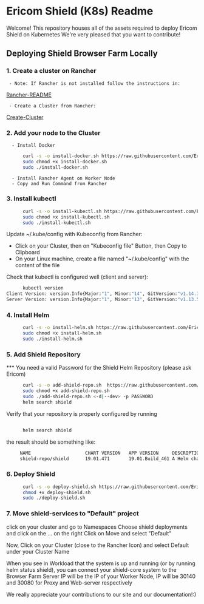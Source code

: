 # Ericom Shield (K8s) Readme

Welcome! This repository houses all of the assets required to deploy Ericom Shield on Kubernetes
We're very pleased that you want to contribute!

## Deploying Shield Browser Farm Locally

### 1. Create a cluster on Rancher

     - Note: If Rancher is not installed follow the instructions in:

[Rancher-README](https://github.com/EricomSoftwareLtd/Shield/blob/Dev/Kube/Rancher-README.md)

     - Create a Cluster from Rancher:
[Create-Cluster](https://github.com/EricomSoftwareLtd/Shield/blob/Dev/Kube/Rancher-README.md#3-create-your-cluster)

### 2. Add your node to the Cluster

      - Install Docker

```bash
      curl -s -o install-docker.sh https://raw.githubusercontent.com/EricomSoftwareLtd/Shield/Dev/Kube/scripts/install-docker.sh
      sudo chmod +x install-docker.sh
      sudo ./install-docker.sh
```

      - Install Rancher Agent on Worker Node
      - Copy and Run Command from Rancher

### 3. Install kubectl

```bash
      curl -s -o install-kubectl.sh https://raw.githubusercontent.com/EricomSoftwareLtd/Shield/Dev/Kube/scripts/install-kubectl.sh
      sudo chmod +x install-kubectl.sh
      sudo ./install-kubectl.sh
```

Update ~/.kube/config with Kubeconfig from Rancher:
 - Click on your Cluster, then on "Kubeconfig file" Button, then Copy to Clipboard
 - On your Linux machine, create a file named "~/.kube/config" with the content of the file
 
Check that kubectl is configured well (client and server):

```bash
      kubectl version
Client Version: version.Info{Major:"1", Minor:"14", GitVersion:"v1.14.3", GitCommit:"5e53fd6bc17c0dec8434817e69b04a25d8ae0ff0", GitTreeState:"clean", BuildDate:"2019-06-06T01:44:30Z", GoVersion:"go1.12.5", Compiler:"gc", Platform:"linux/amd64"}
Server Version: version.Info{Major:"1", Minor:"13", GitVersion:"v1.13.5", GitCommit:"2166946f41b36dea2c4626f90a77706f426cdea2", GitTreeState:"clean", BuildDate:"2019-03-25T15:19:22Z", GoVersion:"go1.11.5", Compiler:"gc", Platform:"linux/amd64"}
```

### 4. Install Helm

```bash
      curl -s -o install-helm.sh https://raw.githubusercontent.com/EricomSoftwareLtd/Shield/Dev/Kube/scripts/install-helm.sh
      sudo chmod +x install-helm.sh
      sudo ./install-helm.sh
```

### 5. Add Shield Repository
*** You need a valid Password for the Shield Helm Repository (please ask Ericom)

```bash
      curl -s -o add-shield-repo.sh  https://raw.githubusercontent.com/EricomSoftwareLtd/Shield/Dev/Kube/scripts/add-shield-repo.sh
      sudo chmod +x add-shield-repo.sh
      sudo ./add-shield-repo.sh <-d|--dev> -p PASSWORD
      helm search shield
```

Verify that your repository is properly configured by running

```bash

      helm search shield
```

the result should be something like:

```bash
     NAME                    CHART VERSION   APP VERSION     DESCRIPTION
     shield-repo/shield      19.01.471       19.01.Build_461 A Helm chart for installing Ericom Shield for Kubernetes
```

### 6. Deploy Shield

```bash
      curl -s -o deploy-shield.sh https://raw.githubusercontent.com/EricomSoftwareLtd/Shield/Dev/Kube/scripts/deploy-shield.sh
      chmod +x deploy-shield.sh
      sudo ./deploy-shield.sh
```

### 7. Move shield-services to "Default" project

click on your cluster and go to Namespaces
Choose shield deployments and click on the ... on the right
Click on Move and select "Default"

Now, Click on your Cluster (close to the Rancher Icon) and select Default under your Cluster Name

When you see in Workload that the system is up and running (or by running helm status shield),
you can connect your shield-core system to the Browser Farm
Server IP will be the IP of your Worker Node, IP will be 30140 and 30080 for Proxy and Web-server respectively


We really appreciate your contributions to our site and our documentation!:)
